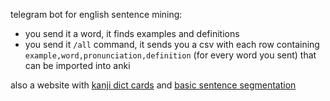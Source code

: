 telegram bot for english sentence mining:

- you send it a word, it finds examples and definitions
- you send it `/all` command, it sends you a csv with each row containing `example,word,pronunciation,definition` (for every word you sent) that can be imported into anki

also a website with [kanji dict cards](https://words.copycat.fun/啓く) and [basic sentence segmentation](https://words.copycat.fun/sentence/昨日すき焼きを食べました)
